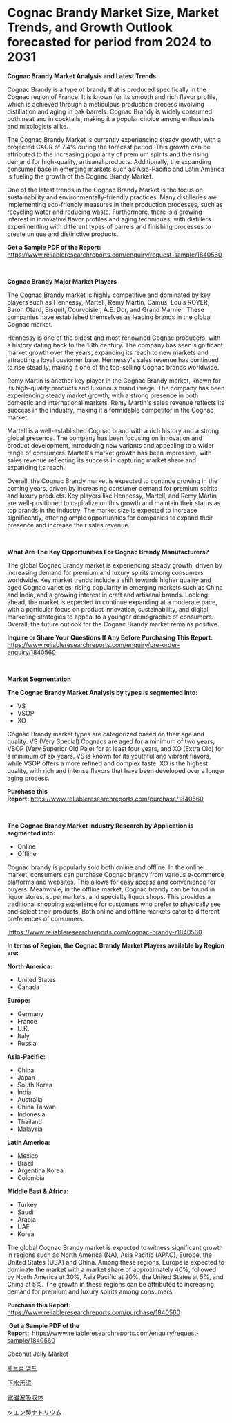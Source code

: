 <p><h1>Cognac Brandy Market Size, Market Trends, and Growth Outlook forecasted for period from 2024 to 2031</h1></p><p><strong>Cognac Brandy Market Analysis and Latest Trends</strong></p>
<p><p>Cognac Brandy is a type of brandy that is produced specifically in the Cognac region of France. It is known for its smooth and rich flavor profile, which is achieved through a meticulous production process involving distillation and aging in oak barrels. Cognac Brandy is widely consumed both neat and in cocktails, making it a popular choice among enthusiasts and mixologists alike.</p><p>The Cognac Brandy Market is currently experiencing steady growth, with a projected CAGR of 7.4% during the forecast period. This growth can be attributed to the increasing popularity of premium spirits and the rising demand for high-quality, artisanal products. Additionally, the expanding consumer base in emerging markets such as Asia-Pacific and Latin America is fueling the growth of the Cognac Brandy Market.</p><p>One of the latest trends in the Cognac Brandy Market is the focus on sustainability and environmentally-friendly practices. Many distilleries are implementing eco-friendly measures in their production processes, such as recycling water and reducing waste. Furthermore, there is a growing interest in innovative flavor profiles and aging techniques, with distillers experimenting with different types of barrels and finishing processes to create unique and distinctive products.</p></p>
<p><strong>Get a Sample PDF of the Report:&nbsp;</strong> <a href="https://www.reliableresearchreports.com/enquiry/request-sample/1840560">https://www.reliableresearchreports.com/enquiry/request-sample/1840560</a></p>
<p>&nbsp;</p>
<p><strong>Cognac Brandy Major Market Players</strong></p>
<p><p>The Cognac Brandy market is highly competitive and dominated by key players such as Hennessy, Martell, Remy Martin, Camus, Louis ROYER, Baron Otard, Bisquit, Courvoisier, A.E. Dor, and Grand Marnier. These companies have established themselves as leading brands in the global Cognac market.</p><p>Hennessy is one of the oldest and most renowned Cognac producers, with a history dating back to the 18th century. The company has seen significant market growth over the years, expanding its reach to new markets and attracting a loyal customer base. Hennessy's sales revenue has continued to rise steadily, making it one of the top-selling Cognac brands worldwide.</p><p>Remy Martin is another key player in the Cognac Brandy market, known for its high-quality products and luxurious brand image. The company has been experiencing steady market growth, with a strong presence in both domestic and international markets. Remy Martin's sales revenue reflects its success in the industry, making it a formidable competitor in the Cognac market.</p><p>Martell is a well-established Cognac brand with a rich history and a strong global presence. The company has been focusing on innovation and product development, introducing new variants and appealing to a wider range of consumers. Martell's market growth has been impressive, with sales revenue reflecting its success in capturing market share and expanding its reach.</p><p>Overall, the Cognac Brandy market is expected to continue growing in the coming years, driven by increasing consumer demand for premium spirits and luxury products. Key players like Hennessy, Martell, and Remy Martin are well-positioned to capitalize on this growth and maintain their status as top brands in the industry. The market size is expected to increase significantly, offering ample opportunities for companies to expand their presence and increase their sales revenue.</p></p>
<p>&nbsp;</p>
<p><strong>What Are The Key Opportunities For Cognac Brandy Manufacturers?</strong></p>
<p><p>The global Cognac Brandy market is experiencing steady growth, driven by increasing demand for premium and luxury spirits among consumers worldwide. Key market trends include a shift towards higher quality and aged Cognac varieties, rising popularity in emerging markets such as China and India, and a growing interest in craft and artisanal brands. Looking ahead, the market is expected to continue expanding at a moderate pace, with a particular focus on product innovation, sustainability, and digital marketing strategies to appeal to a younger demographic of consumers. Overall, the future outlook for the Cognac Brandy market remains positive.</p></p>
<p><strong>Inquire or Share Your Questions If Any Before Purchasing This Report:</strong> <a href="https://www.reliableresearchreports.com/enquiry/pre-order-enquiry/1840560">https://www.reliableresearchreports.com/enquiry/pre-order-enquiry/1840560</a></p>
<p>&nbsp;</p>
<p><strong>Market Segmentation</strong></p>
<p><strong>The Cognac Brandy Market Analysis by types is segmented into:</strong></p>
<p><ul><li>VS</li><li>VSOP</li><li>XO</li></ul></p>
<p><p>Cognac Brandy market types are categorized based on their age and quality. VS (Very Special) Cognacs are aged for a minimum of two years, VSOP (Very Superior Old Pale) for at least four years, and XO (Extra Old) for a minimum of six years. VS is known for its youthful and vibrant flavors, while VSOP offers a more refined and complex taste. XO is the highest quality, with rich and intense flavors that have been developed over a longer aging process.</p></p>
<p><strong>Purchase this Report:&nbsp;</strong><a href="https://www.reliableresearchreports.com/purchase/1840560">https://www.reliableresearchreports.com/purchase/1840560</a></p>
<p>&nbsp;</p>
<p><strong>The Cognac Brandy Market Industry Research by Application is segmented into:</strong></p>
<p><ul><li>Online</li><li>Offline</li></ul></p>
<p><p>Cognac brandy is popularly sold both online and offline. In the online market, consumers can purchase Cognac brandy from various e-commerce platforms and websites. This allows for easy access and convenience for buyers. Meanwhile, in the offline market, Cognac brandy can be found in liquor stores, supermarkets, and specialty liquor shops. This provides a traditional shopping experience for customers who prefer to physically see and select their products. Both online and offline markets cater to different preferences of consumers.</p></p>
<p><a href="https://www.reliableresearchreports.com/cognac-brandy-r1840560">&nbsp;https://www.reliableresearchreports.com/cognac-brandy-r1840560</a></p>
<p><strong>In terms of Region, the Cognac Brandy Market Players available by Region are:</strong></p>
<p>
    <p> <strong> North America: </strong>
        <ul>
            <li>United States</li>
            <li>Canada</li>
        </ul>
        </p> 
    <p> <strong> Europe: </strong>
        <ul>
            <li>Germany</li>
            <li>France</li>
            <li>U.K.</li>
            <li>Italy</li>
            <li>Russia</li>
        </ul>
        </p> 
    <p> <strong> Asia-Pacific: </strong>
        <ul>
            <li>China</li>
            <li>Japan</li>
            <li>South Korea</li>
            <li>India</li>
            <li>Australia</li>
            <li>China Taiwan</li>
            <li>Indonesia</li>
            <li>Thailand</li>
            <li>Malaysia</li>
        </ul>
        </p> 
    <p> <strong> Latin America: </strong>
        <ul>
            <li>Mexico</li>
            <li>Brazil</li>
            <li>Argentina Korea</li>
            <li>Colombia</li>
        </ul>
        </p> 
    <p> <strong> Middle East & Africa: </strong>
        <ul>
            <li>Turkey</li>
            <li>Saudi</li>
            <li>Arabia</li>
            <li>UAE</li>
            <li>Korea</li>
        </ul>
    </p>
    </p>
<p><p>The global Cognac Brandy market is expected to witness significant growth in regions such as North America (NA), Asia Pacific (APAC), Europe, the United States (USA) and China. Among these regions, Europe is expected to dominate the market with a market share of approximately 40%, followed by North America at 30%, Asia Pacific at 20%, the United States at 5%, and China at 5%. The growth in these regions can be attributed to increasing demand for premium and luxury spirits among consumers.</p></p>
<p><strong>Purchase this Report: </strong><a href="https://www.reliableresearchreports.com/purchase/1840560">https://www.reliableresearchreports.com/purchase/1840560</a></p>
<p>&nbsp;<strong>Get a Sample PDF of the Report:&nbsp;&nbsp;</strong><a href="https://www.reliableresearchreports.com/enquiry/request-sample/1840560">https://www.reliableresearchreports.com/enquiry/request-sample/1840560</a></p>
<p><strong></strong></p>
<p><p><a href="https://github.com/vimar16th/Market-Research-Report-List-4/blob/main/coconut-jelly-market.md">Coconut Jelly Market</a></p><p><a href="https://github.com/Howaoole34545/Market-Research-Report-List-1/blob/main/400473716388.md">새트컴 앰프</a></p><p><a href="https://medium.com/@vanessa.grant665567/%E4%B8%8B%E6%B0%B4%E6%B1%9A%E6%B3%A5%E5%B8%82%E5%A0%B4-%E7%AB%B6%E4%BA%89%E5%88%86%E6%9E%90-%E5%B8%82%E5%A0%B4%E5%8B%95%E5%90%91-2031%E5%B9%B4%E3%81%BE%E3%81%A7%E3%81%AE%E4%BA%88%E6%B8%AC-d7ba9185e0ed">下水汚泥</a></p><p><a href="https://medium.com/@maureenbiologist34/%E9%9B%BB%E7%A3%81%E6%B3%A2%E5%90%B8%E5%8F%8E%E4%BD%93%E5%B8%82%E5%A0%B4%E3%82%A4%E3%83%B3%E3%82%B5%E3%82%A4%E3%83%88-%E5%B8%82%E5%A0%B4%E5%8B%95%E5%90%91-%E6%88%90%E9%95%B7-2024%E5%B9%B4%E3%81%8B%E3%82%892031%E5%B9%B4%E3%81%AE%E4%BA%88%E6%B8%AC-8b0bf97a6a05">電磁波吸収体</a></p><p><a href="https://github.com/oqxogxyvqe90775/Market-Research-Report-List-1/blob/main/510366218042.md">クエン酸ナトリウム</a></p></p>